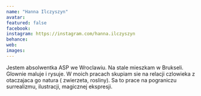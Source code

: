 ```yaml
---
name: "Hanna Ilczyszyn"
avatar: 
featured: false
facebook: 
instagram: https://instagram.com/hanna.ilczyszyn
behance: 
web:
images:
---
```

Jestem absolwentka ASP we Wroclawiu. Na stale mieszkam w Brukseli. Glownie maluje i rysuje. W moich pracach skupiam sie na relacji czlowieka z otaczajaca go natura ( zwierzeta, rosliny). Sa to prace na pograniczu surrealizmu, ilustracji, magicznej ekspresji. 
